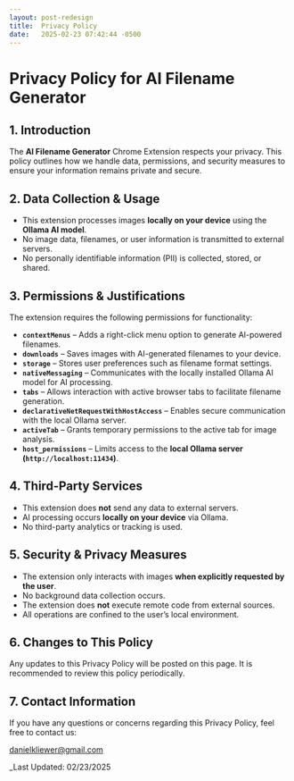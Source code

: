 ```yaml
---
layout: post-redesign
title:  Privacy Policy
date:   2025-02-23 07:42:44 -0500
---
```

# Privacy Policy for AI Filename Generator

## 1. Introduction
The **AI Filename Generator** Chrome Extension respects your privacy. This policy outlines how we handle data, permissions, and security measures to ensure your information remains private and secure.

## 2. Data Collection & Usage
- This extension processes images **locally on your device** using the **Ollama AI model**.
- No image data, filenames, or user information is transmitted to external servers.
- No personally identifiable information (PII) is collected, stored, or shared.

## 3. Permissions & Justifications
The extension requires the following permissions for functionality:

- **`contextMenus`** – Adds a right-click menu option to generate AI-powered filenames.
- **`downloads`** – Saves images with AI-generated filenames to your device.
- **`storage`** – Stores user preferences such as filename format settings.
- **`nativeMessaging`** – Communicates with the locally installed Ollama AI model for AI processing.
- **`tabs`** – Allows interaction with active browser tabs to facilitate filename generation.
- **`declarativeNetRequestWithHostAccess`** – Enables secure communication with the local Ollama server.
- **`activeTab`** – Grants temporary permissions to the active tab for image analysis.
- **`host_permissions`** – Limits access to the **local Ollama server (`http://localhost:11434`)**.

## 4. Third-Party Services
- This extension does **not** send any data to external servers.
- AI processing occurs **locally on your device** via Ollama.
- No third-party analytics or tracking is used.

## 5. Security & Privacy Measures
- The extension only interacts with images **when explicitly requested by the user**.
- No background data collection occurs.
- The extension does **not** execute remote code from external sources.
- All operations are confined to the user’s local environment.

## 6. Changes to This Policy
Any updates to this Privacy Policy will be posted on this page. It is recommended to review this policy periodically.

## 7. Contact Information
If you have any questions or concerns regarding this Privacy Policy, feel free to contact us:

danielkliewer@gmail.com

_Last Updated: 02/23/2025

